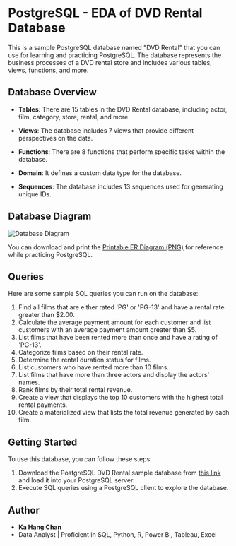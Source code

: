 # PostgreSQL - EDA of DVD Rental Database

This is a sample PostgreSQL database named "DVD Rental" that you can use for learning and practicing PostgreSQL. The database represents the business processes of a DVD rental store and includes various tables, views, functions, and more.

## Database Overview

- **Tables**: There are 15 tables in the DVD Rental database, including actor, film, category, store, rental, and more.

- **Views**: The database includes 7 views that provide different perspectives on the data.

- **Functions**: There are 8 functions that perform specific tasks within the database.

- **Domain**: It defines a custom data type for the database.

- **Sequences**: The database includes 13 sequences used for generating unique IDs.

## Database Diagram

![Database Diagram](https://www.postgresqltutorial.com/wp-content/uploads/2018/03/dvd-rental-sample-database-diagram.png)

You can download and print the [Printable ER Diagram (PNG)](https://www.postgresqltutorial.com/wp-content/uploads/2018/03/dvd-rental-sample-database-diagram.png) for reference while practicing PostgreSQL.

## Queries

Here are some sample SQL queries you can run on the database:

1. Find all films that are either rated 'PG' or 'PG-13' and have a rental rate greater than $2.00.
2. Calculate the average payment amount for each customer and list customers with an average payment amount greater than $5.
3. List films that have been rented more than once and have a rating of 'PG-13'.
4. Categorize films based on their rental rate.
5. Determine the rental duration status for films.
6. List customers who have rented more than 10 films.
7. List films that have more than three actors and display the actors' names.
8. Rank films by their total rental revenue.
9. Create a view that displays the top 10 customers with the highest total rental payments.
10. Create a materialized view that lists the total revenue generated by each film.

## Getting Started

To use this database, you can follow these steps:

1. Download the PostgreSQL DVD Rental sample database from [this link](https://www.postgresqltutorial.com/postgresql-getting-started/postgresql-sample-database/) and load it into your PostgreSQL server.
2. Execute SQL queries using a PostgreSQL client to explore the database.

## Author

- **Ka Hang Chan**
- Data Analyst | Proficient in SQL, Python, R, Power BI, Tableau, Excel

